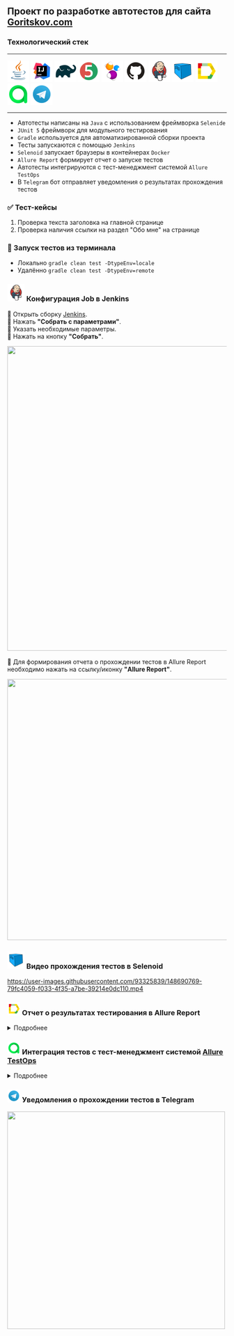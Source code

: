 ## Проект по разработке автотестов для сайта [Goritskov.com](https://goritskov.com/ "goritskov's home")
### Технологический стек
________
<img src="images/logo/Java.svg" width="50" height="50"/> <img src="images/logo/Intelij_IDEA.svg" width="50" height="50"/> <img src="images/logo/Gradle.svg" width="50" height="50"/> <img src="images/logo/JUnit5.svg" width="50" height="50"/> <img src="images/logo/Selenide.svg" width="50" height="50"/> <img src="images/logo/GitHub.svg" width="50" height="50"/> <img src="images/logo/Jenkins.svg" width="50" height="50"/> <img src="images/logo/Selenoid.svg" width="50" height="50"/> <img src="images/logo/Allure_Report.svg" width="50" height="50"/> <img src="images/logo/Allure_TestOps.svg" width="50" height="50"/> <img src="images/logo/Telegram.svg" width="50" height="50"/>

-----
* Автотесты написаны на ``Java`` с использованием фреймворка ``Selenide``
* ``JUnit 5`` фреймворк для модульного тестирования
* ``Gradle`` используется для автоматизированной сборки проекта
* Тесты запускаются с помощью ``Jenkins``
* ``Selenoid`` запускает браузеры в контейнерах ``Docker``
* ``Allure Report`` формирует отчет о запуске тестов
* Автотесты интегрируются с тест-менеджмент системой ``Allure TestOps``
* В ``Telegram`` бот отправляет уведомления о результатах прохождения тестов

### ✅  Тест-кейсы
1. Проверка текста заголовка на главной странице
2. Проверка наличия ссылки на раздел "Обо мне" на странице

### 🚀 Запуск тестов из терминала
* Локально ``gradle clean test -DtypeEnv=locale``
* Удалённо ``gradle clean test -DtypeEnv=remote``

### <img src="images/logo/Jenkins.svg" width="40" height="40"/> Конфигурация Job в Jenkins 
🔴 Открыть сборку [Jenkins](https://jenkins.autotests.cloud/job/009_qaguru_j_unicorn_hw13v2/build?delay=0sec).  
🔴 Нажать **"Собрать с параметрами"**.  
🔴 Указать необходимые параметры.  
🔴 Нажать на кнопку **"Собрать"**.  

<img src="images/screenshots/Jenkins parameters.jpg" width="1000" height="700"/>  

🔴 Для формирования отчета о прохождении тестов в Allure Report необходимо нажать на ссылку/иконку **"Allure Report"**.  

<img src="images/screenshots/allure report1.jpg" width="1000" height="600"/>  

### <img src="images/logo/Selenoid.svg" width="40" height="40"/> Видео прохождения тестов в Selenoid  


<https://user-images.githubusercontent.com/93325839/148690769-79fc4059-f033-4f35-a7be-39214e0dc110.mp4>


### <img src="images/logo/Allure_Report.svg" width="30" height="30"/> Отчет о результатах тестирования в Allure Report

<details>
  <summary>Подробнее</summary>  

  
**1.** Страница «Overview»

<img src="images/screenshots/allure report2.jpg" width="800" height="400"/>  
  

    
  
**2.** Страница «Categories». 

Данная страница предоставляет информацию о распределении дефектов по их видам.

<img src="images/screenshots/allure report3.jpg" width="800" height="400"/>  

    
  
**3.** Страница «Suites»

На этой странице показано распределение выполнявшихся тестов по тестовым наборам или классам, в которых находятся тестовые методы

<img src="images/screenshots/allure report4.jpg" width="800" height="400"/>  

    
  
**4.** Страница «Graphs»

На этой странице — информация о тестовом прогоне в графическом виде: статус прогона, распределение тестов по их критичности, длительности прохождения, перезапусках, категориях, дефектах  

<img src="images/screenshots/allure report5.jpg" width="800" height="400"/>  

    
  
**5.** Страница «Timeline»

Эта страница визуализирует временные рамки прохождения каждого теста.  

<img src="images/screenshots/allure report6.jpg" width="800" height="400"/>  

</details>  

### <img src="images/logo/Allure_TestOps.svg" width="30" height="30"/> Интеграция тестов c тест-менеджмент системой [Allure TestOps](https://allure.autotests.cloud/project/862/dashboards)

<details>
  <summary>Подробнее</summary> 

  
📎 **Dashboards**  

<img src="images/screenshots/testops_dashboards.jpg" width="800" height="400"/>  
  
  

📎 **Test cases**  

<img src="images/screenshots/testops_testcases.jpg" width="800" height="400"/>  
  
  

📎 **Launches**  

<img src="images/screenshots/launches.jpg" width="800" height="400"/>  
  
  

</details>  
 

### <img src="images/logo/Telegram.svg" width="30" height="30"/> Уведомления о прохождении тестов в Telegram  

<img src="images/screenshots/telegram_bot.jpg" width="500" height="500"/>  
